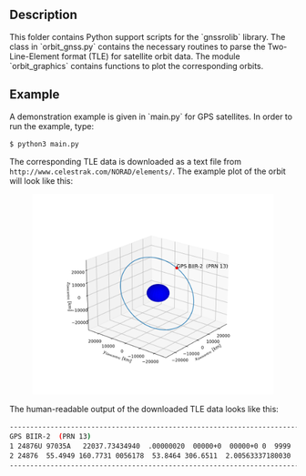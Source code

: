 <h2> Description </h2>
This folder contains Python support scripts for the `gnssrolib` library.
The class in `orbit_gnss.py` contains the necessary routines to parse the Two-Line-Element format (TLE) for satellite orbit data.
The module `orbit_graphics` contains functions to plot the corresponding orbits.

<h2> Example </h2>
A demonstration example is given in `main.py` for GPS satellites. 
In order to run the example, type:

```bash
$ python3 main.py
```

The corresponding TLE data is downloaded as a text file from `http://www.celestrak.com/NORAD/elements/`.
The example plot of the orbit will look like this:

<figure><img src="GPS_BIIR2.png" alt=""></figure>

The human-readable output of the downloaded TLE data looks like this:

```bash
----------------------------------------------------------------------------------------
GPS BIIR-2  (PRN 13)    
1 24876U 97035A   22037.73434940  .00000020  00000+0  00000+0 0  9999
2 24876  55.4949 160.7731 0056178  53.8464 306.6511  2.00563337180030
----------------------------------------------------------------------------------------
````